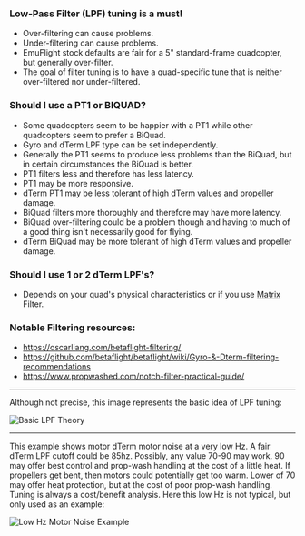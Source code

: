 ### Low-Pass Filter (LPF) tuning is a must!
* Over-filtering can cause problems.
* Under-filtering can cause problems.
* EmuFlight stock defaults are fair for a 5" standard-frame quadcopter, but generally over-filter.
* The goal of filter tuning is to have a quad-specific tune that is neither over-filtered nor under-filtered.

### Should I use a PT1 or BIQUAD?
* Some quadcopters seem to be happier with a PT1 while other quadcopters seem to prefer a BiQuad.
* Gyro and dTerm LPF type can be set independently. 
* Generally the PT1 seems to produce less problems than the BiQuad, but in certain circumstances the BiQuad is better.
* PT1 filters less and therefore has less latency.
* PT1 may be more responsive.
* dTerm PT1 may be less tolerant of high dTerm values and propeller damage.
* BiQuad filters more thoroughly and therefore may have more latency.
* BiQuad over-filtering could be a problem though and having to much of a good thing isn't necessarily good for flying.
* dTerm BiQuad may be more tolerant of high dTerm values and propeller damage.

### Should I use 1 or 2 dTerm LPF's?
* Depends on your quad's physical characteristics or if you use [Matrix](https://github.com/emuflight/EmuFlight/wiki/Matrix) Filter.

### Notable Filtering resources:
 - https://oscarliang.com/betaflight-filtering/
 - https://github.com/betaflight/betaflight/wiki/Gyro-&-Dterm-filtering-recommendations
 - https://www.propwashed.com/notch-filter-practical-guide/

***
Although not precise, this image represents the basic idea of LPF tuning:

![Basic LPF Theory](https://github.com/emuflight/EmuFlight/wiki/images/basic_theory.png)

***

This example shows motor dTerm motor noise at a very low Hz. A fair dTerm LPF cutoff could be 85hz. Possibly, any value 70-90 may work.  90 may offer best control and prop-wash handling at the cost of a little heat. If propellers get bent, then motors could potentially get too warm.  Lower of 70 may offer heat protection, but at the cost of poor prop-wash handling.  Tuning is always a cost/benefit analysis.  Here this low Hz is not typical, but only used as an example:

![Low Hz Motor Noise Example](https://github.com/emuflight/EmuFlight/wiki/images/lowHz_motor_example.png)